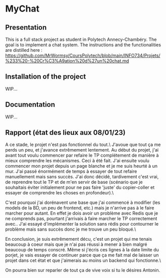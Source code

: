 # MyChat

## Presentation
This is a full stack project as student in Polytech Annecy-Chambéry. The goal is to implement a chat system. The instructions and the functionalities are distilled here : https://github.com/MrWormsy/CoursPolytech/blob/main/INFO734/Projets/%233%20-%20Cr%C3%A9ation%20d%27un%20chat.md

## Installation of the project
WIP...

## Documentation
WIP...


## Rapport (état des lieux aux 08/01/23)
A ce stade, le projet n'est pas fonctionnel du tout.\\
J'avoue que tout ça me perds un peu, et j'avance extrêmement lentement. Au début du projet, j'ai avant tout voulu commencer par refaire le TP complétement de manière à mieux comprendre les mécanismes. Ceci à été fait. J'ai ensuite voulu commencer mon projet depuis un page blanche et je me suis heurté à un mur. J'ai passé énormément de temps à essayer de tout refaire manuellement mais sans succès. J'ai donc décidé, tardivement c'est vrai, de reprendre tout le TP et de m'en servir de base (scénario que je souhaitais éviter initialement pour ne pas faire 'juste' du copier-coller et essayer de comprendre les choses en profondeur).\\

C'est pourquoi j'ai dorénavent une base que j'ai commencé à modifier (les models de la BD, un peu de frontend, etc.) mais je n'arrive pas à le faire marcher pour autant. En effet je dois avoir un problème avec Redis que je ne comprends pas, pourtant j'arrivais à faire marcher le TP correctement avec.. J'ai essayé d'implémenter la solution sans rédis pour contourner le problème mais sans succès donc je me trouve un peu bloqué.\\

En conclusion, je suis extrêmement décu, c'est un projet qui me tenais beaucoup à coeur mais que je n'ai pas réussi à mener à bien malgré beaucoup de temps conscré. Même si j'écris ces lignes à la date limite du porjet, je vais essayer de continuer parce que ça me fait mal de laisser un projet dans cet état et que j'aimerais au moins un backend qui fonctionne.\\

On pourra bien sur reparler de tout ça de vive voix si tu le désires Antonin.